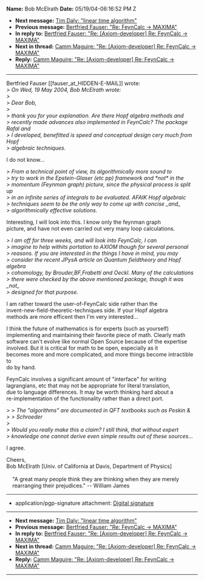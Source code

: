 **Name:** Bob McElrath
**Date:** 05/19/04-06:16:52 PM Z

  - **Next message:** [Tim Daly: "linear time algorithm"](0208.html)
  - **Previous message:** [Bertfried Fauser: "Re: FeynCalc -\>
    MAXIMA"](0206.html)
  - **In reply to:** [Bertfried Fauser: "Re: [Axiom-developer]
    Re: FeynCalc -\> MAXIMA"](0204.html)
  - **Next in thread:** [Camm Maguire: "Re: [Axiom-developer]
    Re: FeynCalc -\> MAXIMA"](0221.html)
  - **Reply:** [Camm Maguire: "Re: [Axiom-developer] Re:
    FeynCalc -\> MAXIMA"](0221.html)

-----

Bertfried Fauser
[[fauser_at_HIDDEN-E-MAIL]]
wrote:  
*\> On Wed, 19 May 2004, Bob McElrath wrote:*  
*\>*  
*\> Dear Bob,*  
*\>*  
*\> thank you for your explanation. Are there Hopf algebra methods
and*  
*\> recently made advances also implemented in FeynCalc? The package
Rafal and*  
*\> I developed, benefitted is speed and conceptual design cery much
from Hopf*  
*\> algebraic techniques.*  

I do not know...  

*\> From a technical point of view, its algorithmically more sound to*  
*\> try to work in the Epstein-Glaser (etc pp) framework and \*not\* in
the*  
*\> momentum (Feynman graph) picture, since the physical process is
split up*  
*\> in an infinite series of integrals to be evaluated. AFAIK Hopf
algebraic*  
*\> techniques seem to be the only way to come up with concise
\_and\_*  
*\> algorithmically effective solutions.*  

Interesting, I will look into this. I know only the feynman graph  
picture, and have not even carried out very many loop calculations.  

*\> I am off for three weeks, and will look into FeynCalc, I can*  
*\> imagine to help withits portation to AXIOM though for several
personal*  
*\> reasons. If you are interested in the things I have in mind, you
may*  
*\> consider the recent JPysA article on Quantum fieldtheory and Hopf
algebra*  
*\> cohomology, by Brouder,BF,Frabetti and Oeckl. Many of the
calculations*  
*\> there were checked by the above mentioned package, though it was
\_not\_*  
*\> designed for that purpose.*  

I am rather toward the user-of-FeynCalc side rather than the  
invent-new-field-theoretic-techniques side. If your Hopf algebra  
methods are more efficent then I'm very interested...  

I think the future of mathematics is for experts (such as yourself)  
implementing and maintaining their favorite piece of math. Clearly
math  
software can't evolve like normal Open Source because of the expertise  
involved. But it is critical for math to be open, especially as it  
becomes more and more complicated, and more things become intractible
to  
do by hand.  

FeynCalc involves a significant amount of "interface" for writing  
lagrangians, etc that may not be appropriate for literal translation,  
due to language differences. It may be worth thinking hard about a  
re-implementation of the functionality rather than a direct port.  

*\> \> The "algorithms" are documented in QFT textbooks such as Peskin
&*  
*\> \> Schroeder*  
*\>*  
*\> Would you really make this a claim? I still think, that without
expert*  
*\> knowledge one cannot derive even simple results out of these
sources...*  

I agree.  

Cheers,  
Bob McElrath [Univ. of California at Davis, Department of
Physics]  
      
    "A great many people think they are thinking when they are merely  
    rearranging their prejudices." -- William James  

-----

  - application/pgp-signature attachment: [Digital
    signature](att-0207/01-signature.asc)

-----

  - **Next message:** [Tim Daly: "linear time algorithm"](0208.html)
  - **Previous message:** [Bertfried Fauser: "Re: FeynCalc -\>
    MAXIMA"](0206.html)
  - **In reply to:** [Bertfried Fauser: "Re: [Axiom-developer]
    Re: FeynCalc -\> MAXIMA"](0204.html)
  - **Next in thread:** [Camm Maguire: "Re: [Axiom-developer]
    Re: FeynCalc -\> MAXIMA"](0221.html)
  - **Reply:** [Camm Maguire: "Re: [Axiom-developer] Re:
    FeynCalc -\> MAXIMA"](0221.html)

-----

